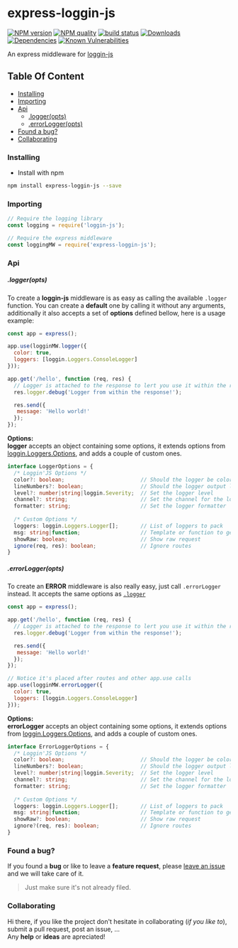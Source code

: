 # express-loggin-js <!-- omit in toc -->

[![NPM version][npm-image]][npm-url]
[![NPM quality][code-quality-badge]][code-quality-link]
[![build status][travis-image]][travis-url]
[![Downloads][downloads-badge]][downloads-link]
[![Dependencies][dependencies-badge]][dependencies-link]
[![Known Vulnerabilities][vulnerabilities-badge]][vulnerabilities-link]


<!-- Links -->
[npm-image]: https://img.shields.io/npm/v/express-loggin-js.svg?style=flat-square
[npm-url]: https://npmjs.org/package/express-loggin-js

[travis-image]: https://img.shields.io/travis/nombrekeff/express-loggin-js.svg?style=flat-square
[travis-url]: https://travis-ci.org/nombrekeff/express-loggin-js

[code-quality-badge]: http://npm.packagequality.com/shield/express-loggin-js.svg?style=flat-square
[code-quality-link]: https://packagequality.com/#?package=express-loggin-js

[downloads-badge]: https://img.shields.io/npm/dt/express-loggin-js.svg?style=flat-square
[downloads-link]: https://www.npmjs.com/package/express-loggin-js

[dependencies-badge]: https://img.shields.io/david/nombrekeff/express-loggin-js.svg?style=flat-square
[dependencies-link]: https://david-dm.org/nombrekeff/express-loggin-js?view=tree

[vulnerabilities-badge]: https://snyk.io/test/npm/express-loggin-js/badge.svg?style=flat-square
[vulnerabilities-link]: https://snyk.io/test/npm/express-loggin-js


An express middleware for [loggin-js](https://github.com/nombrekeff/loggin-js)

## Table Of Content <!-- omit in toc -->
- [Installing](#installing)
- [Importing](#importing)
- [Api](#api)
    - [.logger(opts)](#loggeropts)
    - [.errorLogger(opts)](#errorloggeropts)
- [Found a bug?](#found-a-bug)
- [Collaborating](#collaborating)

### Installing
* Install with npm
```bash
npm install express-loggin-js --save
```

### Importing
```javascript
// Require the logging library
const logging = require('loggin-js');

// Require the express middleware
const loggingMW = require('express-loggin-js');
```


### Api
##### .logger(opts)
To create a **loggin-js** middleware is as easy as calling the available `.logger` function. You can create a **default** one by calling it without any arguments, additionally it also accepts a set of **options** defined bellow, here is a usage example:
```js
const app = express();

app.use(logginMW.logger({
  color: true,
  loggers: [loggin.Loggers.ConsoleLogger]
}));

app.get('/hello', function (req, res) {
  // Logger is attached to the response to lert you use it within the routes
  res.logger.debug('Logger from within the response!');

  res.send({
   message: 'Hello world!'
  });
});
```
**Options:**  
**logger** accepts an object containing some options, it extends options from [loggin.Loggers.Options](https://github.com/nombrekeff/loggin-js/wiki/Logger#loggingloggerslogger), and adds a couple of custom ones. 

```ts
interface LoggerOptions = {
  /* Loggin'JS Options */
  color?: boolean;                        // Should the logger be colored
  lineNumbers?: boolean;                  // Should the logger output line numbers
  level?: number|string|loggin.Severity;  // Set the logger level
  channel?: string;                       // Set the channel for the logger, defaults to filename
  formatter: string;                      // Set the logger formatter
  
  /* Custom Options */
  loggers: loggin.Loggers.Logger[];       // List of loggers to pack
  msg: string|function;                   // Template or function to get the log message
  showRaw: boolean;                       // Show raw request
  ignore(req, res): boolean;              // Ignore routes
}
```

##### .errorLogger(opts)
To create an **ERROR** middleware is also really easy, just call `.errorLogger` instead. It accepts the same options as [`.logger`](#logger)
```js
const app = express();

app.get('/hello', function (req, res) {
  // Logger is attached to the response to lert you use it within the routes
  res.logger.debug('Logger from within the response!');

  res.send({
   message: 'Hello world!'
  });
});

// Notice it's placed after routes and other app.use calls
app.use(logginMW.errorLogger({
  color: true,
  loggers: [loggin.Loggers.ConsoleLogger]
}));
```
**Options:**  
**errorLogger** accepts an object containing some options, it extends options from [loggin.Loggers.Options](https://github.com/nombrekeff/loggin-js/wiki/Logger#loggingloggerslogger), and adds a couple of custom ones. 

```ts
interface ErrorLoggerOptions = {
  /* Loggin'JS Options */
  color?: boolean;                        // Should the logger be colored
  lineNumbers?: boolean;                  // Should the logger output line numbers
  level?: number|string|loggin.Severity;  // Set the logger level
  channel?: string;                       // Set the channel for the logger, defaults to filename
  formatter: string;                      // Set the logger formatter
  
  /* Custom Options */
  loggers: loggin.Loggers.Logger[];       // List of loggers to pack
  msg: string|function;                   // Template or function to get the log message
  showRaw?: boolean;                      // Show raw request
  ignore?(req, res): boolean;             // Ignore routes
}
```

### Found a bug?
If you found a **bug** or like to leave a **feature request**, please [leave an issue](https://github.com/nombrekeff/express-loggin-js/issues/new/choose) and we will take care of it.
> Just make sure it's not already filed.


### Collaborating
Hi there, if you like the project don't hesitate in collaborating (_if you like to_), submit a pull request, post an issue, ...   
Any **help** or **ideas** are apreciated!

